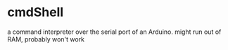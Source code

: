 # cmdShell
a command interpreter over the serial port of an Arduino. might run out of RAM, probably won't work
